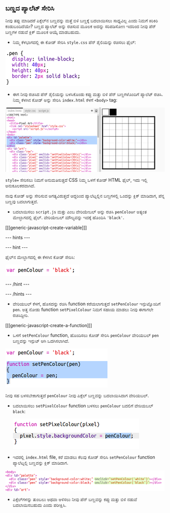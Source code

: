 ## ಬಣ್ಣದ ಪ್ಯಾಲೆಟ್ ಸೇರಿಸಿ

ನೀವು ತಪ್ಪು ಮಾಡಿದರೆ ಪಿಕ್ಸೆಲ್‌ನ ಬಣ್ಣವನ್ನು ಮತ್ತೆ ಬಿಳಿ ಬಣ್ಣಕ್ಕೆ ಬದಲಾಯಿಸಲು ಸಾಧ್ಯವಿಲ್ಲ ಎಂದು ನಿಮಗೆ ಕಿರಿಕಿರಿ ಕಂಡುಬಂದಿದೆಯೇ? ಬಣ್ಣದ ಪ್ಯಾಲೆಟ್ ಅನ್ನು ರಚಿಸುವ ಮೂಲಕ ಅದನ್ನು ಸರಿಪಡಿಸೋಣ ಇದರಿಂದ ನೀವು ಪೆನ್ ಬಣ್ಣಗಳ ನಡುವೆ ಕ್ಲಿಕ್ ಮೂಲಕ ಆಯ್ಕೆ ಮಾಡಬಹುದು.

+ ನಿಮ್ಮ ಕೆಳಭಾಗದಲ್ಲಿ ಈ ಕೋಡ್ ಸೇರಿಸಿ `style.css` ಪೆನ್ ಶೈಲಿಯನ್ನು ರಚಿಸಲು ಫೈಲ್:

![screenshot](images/pixel-art-pen.png)

+ ಈಗ ನೀವು ರಚಿಸಿದ ಪೆನ್ ಶೈಲಿಯನ್ನು ಬಳಸಿಕೊಂಡು ಕಪ್ಪು ಮತ್ತು ಬಿಳಿ ಪೆನ್ ಬಣ್ಣಗಳೊಂದಿಗೆ ಪ್ಯಾಲೆಟ್ ರಚಿಸಿ. ನಿಮ್ಮ ಕೆಳಗಿನ ಕೋಡ್ ಅನ್ನು ಸೇರಿಸಿ `index.html` ಕೆಳಗೆ `<body>` tag:

![screenshot](images/pixel-art-palette.png)

`style=` ಸೇರಿಸಲು ನಿಮಗೆ ಅನುಮತಿಸುತ್ತದೆ CSS ನಿಮ್ಮ ಒಳಗೆ ಕೋಡ್ HTML ಫೈಲ್, ಇದು ಇಲ್ಲಿ ಅನುಕೂಲಕರವಾಗಿದೆ.

ನಾವು ಕೋಡ್ ಅನ್ನು ಸೇರಿಸುವ ಅಗತ್ಯವಿರುತ್ತದೆ ಆದ್ದರಿಂದ ಪ್ಯಾಲೆಟ್ನಲ್ಲಿನ ಬಣ್ಣಗಳಲ್ಲಿ ಒಂದನ್ನು ಕ್ಲಿಕ್ ಮಾಡಿದಾಗ, ಪೆನ್ನ ಬಣ್ಣವು ಬದಲಾಗುತ್ತದೆ.

+ ಬದಲಾಯಿಸಲು `script.js` ಮತ್ತು ಎಂಬ ವೇರಿಯೇಬಲ್ ಅನ್ನು ರಚಿಸಿ `penColour` ಅತ್ಯಂತ ಮೇಲ್ಭಾಗದಲ್ಲಿ ಫೈಲ್. ವೇರಿಯೇಬಲ್ ಮೌಲ್ಯವನ್ನು ಇದಕ್ಕೆ ಹೊಂದಿಸಿ `'black'`.

[[[generic-javascript-create-variable]]]

--- hints ---


--- hint ---

ಫೈಲ್‌ನ ಮೇಲ್ಭಾಗದಲ್ಲಿ ಈ ಕೆಳಗಿನ ಕೋಡ್ ಸೇರಿಸಿ:

![screenshot](images/pixel-art-pencolour.png)

--- /hint ---

--- /hints ---

+ ವೇರಿಯಬಲ್ ಕೆಳಗೆ, ಹೊಸದನ್ನು ರಚಿಸಿ function ಕರೆಯಲಾಗುತ್ತದೆ `setPenColour` ಇನ್ಪುಟ್ನೊಂದಿಗೆ `pen`. ಅತ್ತ ನೋಡು function `setPixelColour` ನಿಮಗೆ ಸಹಾಯ ಮಾಡಲು ನೀವು ಈಗಾಗಲೇ ರಚಿಸಿದ್ದೀರಿ.

[[[generic-javascript-create-a-function]]]

+ ಒಳಗೆ `setPenColour` function, ಹೊಂದಿಸಲು ಕೋಡ್ ಸೇರಿಸಿ `penColour` ವೇರಿಯಬಲ್ `pen` ಬಣ್ಣವನ್ನು ಇನ್ಪುಟ್ ಆಗಿ ಒದಗಿಸಲಾಗಿದೆ.

![screenshot](images/pixel-art-set-pen.png)

ನೀವು ಸಹ ಬಳಸಬೇಕಾಗುತ್ತದೆ `penColour` ನೀವು ಪಿಕ್ಸೆಲ್ ಬಣ್ಣವನ್ನು ಬದಲಾಯಿಸಿದಾಗ ವೇರಿಯಬಲ್.

+ ಬದಲಾಯಿಸಲು `setPixelColour` function ಬಳಸಲು `penColour` ಬದಲಿಗೆ ವೇರಿಯಬಲ್ `black`:
    
    ![screenshot](images/pixel-art-use-pen.png)

+ ಇದರಲ್ಲಿ `index.html` file, ಕರೆ ಮಾಡಲು ಕೆಲವು ಕೋಡ್ ಸೇರಿಸಿ `setPenColour` function ಪ್ಯಾಲೆಟ್ನಲ್ಲಿ ಬಣ್ಣವನ್ನು ಕ್ಲಿಕ್ ಮಾಡಿದಾಗ.

![screenshot](images/pixel-art-palette-onclick.png)

+ ಪಿಕ್ಸೆಲ್‌ಗಳನ್ನು ತುಂಬಲು ಅಥವಾ ಅಳಿಸಲು ನೀವು ಪೆನ್ ಬಣ್ಣವನ್ನು ಕಪ್ಪು ಮತ್ತು ಬಿಳಿ ನಡುವೆ ಬದಲಾಯಿಸಬಹುದು ಎಂದು ಪರೀಕ್ಷಿಸಿ.
